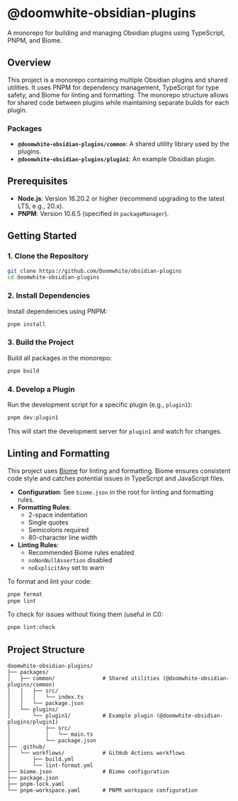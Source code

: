 # @doomwhite-obsidian-plugins

A monorepo for building and managing Obsidian plugins using TypeScript, PNPM, and Biome.

## Overview

This project is a monorepo containing multiple Obsidian plugins and shared utilities. It uses PNPM for dependency management, TypeScript for type safety, and Biome for linting and formatting. The monorepo structure allows for shared code between plugins while maintaining separate builds for each plugin.

### Packages
- **`@doomwhite-obsidian-plugins/common`**: A shared utility library used by the plugins.
- **`@doomwhite-obsidian-plugins/plugin1`**: An example Obsidian plugin.

## Prerequisites

- **Node.js**: Version 16.20.2 or higher (recommend upgrading to the latest LTS, e.g., 20.x).
- **PNPM**: Version 10.6.5 (specified in `packageManager`).

## Getting Started

### 1. Clone the Repository
```bash
git clone https://github.com/Doomwhite/obsidian-plugins
cd doomwhite-obsidian-plugins
```

### 2. Install Dependencies
Install dependencies using PNPM:
```bash
pnpm install
```

### 3. Build the Project
Build all packages in the monorepo:
```bash
pnpm build
```

### 4. Develop a Plugin
Run the development script for a specific plugin (e.g., `plugin1`):
```bash
pnpm dev:plugin1
```
This will start the development server for `plugin1` and watch for changes.

## Linting and Formatting

This project uses [Biome](https://biomejs.dev/) for linting and formatting. Biome ensures consistent code style and catches potential issues in TypeScript and JavaScript files.

- **Configuration**: See `biome.json` in the root for linting and formatting rules.
- **Formatting Rules**:
  - 2-space indentation
  - Single quotes
  - Semicolons required
  - 80-character line width
- **Linting Rules**:
  - Recommended Biome rules enabled
  - `noNonNullAssertion` disabled
  - `noExplicitAny` set to warn

To format and lint your code:
```bash
pnpm format
pnpm lint
```

To check for issues without fixing them (useful in CI):
```bash
pnpm lint:check
```

## Project Structure

```
doomwhite-obsidian-plugins/
├── packages/
│   ├── common/               # Shared utilities (@doomwhite-obsidian-plugins/common)
│   │   ├── src/
│   │   │   └── index.ts
│   │   └── package.json
│   └── plugins/
│       └── plugin1/          # Example plugin (@doomwhite-obsidian-plugins/plugin1)
│           ├── src/
│           │   └── main.ts
│           └── package.json
├── .github/
│   └── workflows/            # GitHub Actions workflows
│       ├── build.yml
│       └── lint-format.yml
├── biome.json                # Biome configuration
├── package.json
├── pnpm-lock.yaml
└── pnpm-workspace.yaml       # PNPM workspace configuration
